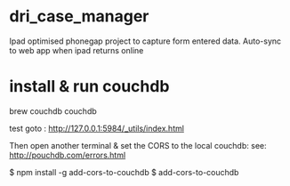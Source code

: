 # dri_case_manager
Ipad optimised phonegap project to capture form entered data. 
Auto-sync to web app when ipad returns online
 
# install & run couchdb   
brew couchdb
couchdb

test goto : http://127.0.0.1:5984/_utils/index.html

Then open another terminal & set the CORS to the local couchdb:
see: http://pouchdb.com/errors.html

$ npm install -g add-cors-to-couchdb
$ add-cors-to-couchdb


